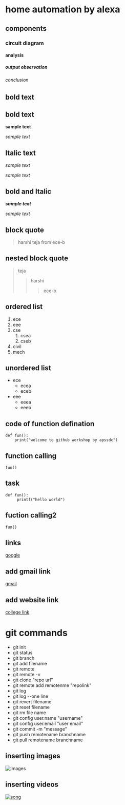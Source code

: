 # home automation by alexa
## components
### circuit diagram 
#### analysis
##### output observation
###### conclusion
## bold text
## bold text
**sample text**

_sample text_
## Italic text
*sample text*

_sample text_
## bold and Italic
**_sample text_**

_*sample text*_
## block quote
> harshi teja from ece-b

## nested block quote
> teja
>> harshi
>>> ece-b

## ordered list
1. ece
2. eee
3. cse
   1. csea
   2. cseb
4. civil
5. mech

## unordered list
- ece
    * ecea
    * eceb
 - eee
     + eeea
     + eeeb

## code of function defination
```
def fun():
    print("welcome to github workshop by apssdc")
```
## function calling
`
fun()
`
## task 
```
def fun():
     printf("hello world")
```
## fuction calling2
`
fun()
`

## links
[google](https://www.google.com/)

## add gmail link
[gmail](venkataharshitha496@gmail.com)
## add website link
[college link](www.kitsanna.com)
# git commands
- git init
- git status
- git branch
- git add filename
- git remote
- git remote -v
- git clone "repo url"
- git remote add remotenme "repolink" 
- git log
- git log --one line
- git revert filename
- git reset filename
- git rm file name
- git config user.name "username"
- git config user.email "user email"
- git commit -m "message"
- git push remotename branchname
- git pull remotename branchname
## inserting images
![images](https://github.com/harshi496/markdownsyntax-2.git)

## inserting videos
[![song](https://img.youtube.com/vi/LaFtAcIrGWA/0.jpg)](https://www.youtube.com/watch?v=LaFtAcIrGWA)




